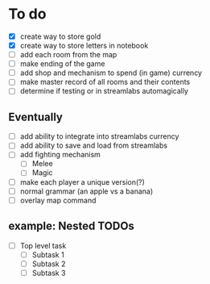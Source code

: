 # To do
- [x] create way to store gold
- [x] create way to store letters in notebook
- [ ] add each room from the map
- [ ] make ending of the game
- [ ] add shop and mechanism to spend (in game) currency
- [ ] make master record of all rooms and their contents
- [ ] determine if testing or in streamlabs automagically

## Eventually
- [ ] add ability to integrate into streamlabs currency
- [ ] add ability to save and load from streamlabs
- [ ] add fighting mechanism
    - [ ] Melee
    - [ ] Magic
- [ ] make each player a unique version(?)
- [ ] normal grammar (an apple vs a banana)
- [ ] overlay map command

## example: Nested TODOs
- [ ] Top level task
    - [ ] Subtask 1
    - [ ] Subtask 2
    - [ ] Subtask 3
